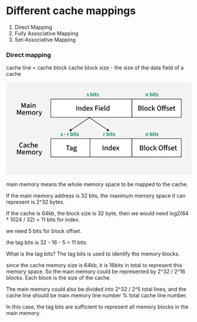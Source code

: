 # Different cache mappings #

1. Direct Mapping
2. Fully Associative Mapping
3. Set-Associative Mapping


### Direct mapping ###
cache line = cache block
cache block size - the size of the data field of a cache 

![cache](../cacheline.webp)

main memory means the whole memory space to be mapped to the cache.

If the main memory address is 32 bits, the maximum memory space it can represent is 2^32 bytes. 

If the cache is 64kb, the block size is 32 byte, then we would need log2(64 * 1024 / 32) = 11 bits for index. 

we need 5 bits for block offset.

the tag bits is 32 - 16 - 5 = 11 bits. 

What is the tag bits? The tag bits is used to identify the memory blocks. 

since the cache memory size is 64kb, it is 16bits in total to represent this memory space. So the main memory could be represented by 2^32 / 2^16 blocks. Each block is the size of the cache.

The main memory could also be divided into 2^32 / 2^5 total lines, and the cache line should be main memory line number % total cache line number. 

In this case, the tag bits are sufficient to represent all memory blocks in the main memory.
